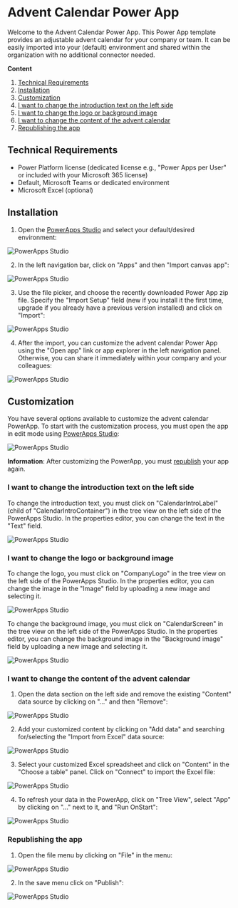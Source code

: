 # Advent Calendar Power App
Welcome to the Advent Calendar Power App. This Power App template provides an adjustable advent calendar for your company or team. It can be easily imported into your (default) environment and shared within the organization with no additional connector needed.

**Content**
1. [Technical Requirements](#Technical-Requirements)
2. [Installation](#Installation)
3. [Customization](#Customization)
  1. [I want to change the introduction text on the left side](#I-want-to-change-the-introduction-text-on-the-left-side)
  2. [I want to change the logo or background image](#I-want-to-change-the-logo-or-background-image)
  3. [I want to change the content of the advent calendar](#I-want-to-change-the-content-of-the-advent-calendar)
  4. [Republishing the app](#Republishing-the-app) 

## Technical Requirements
* Power Platform license (dedicated license e.g., "Power Apps per User" or included with your Microsoft 365 license)
* Default, Microsoft Teams or dedicated environment
* Microsoft Excel (optional)

## Installation
1. Open the [PowerApps Studio](https://make.powerapps.com) and select your default/desired environment:

![PowerApps Studio](/Readme/Installation/Installation%20Step%201.png)

2. In the left navigation bar, click on "Apps" and then "Import canvas app":

![PowerApps Studio](/Readme/Installation/Installation%20Step%202.png)

3. Use the file picker, and choose the recently downloaded Power App zip file. Specify the "Import Setup" field (new if you install it the first time, upgrade if you already have a previous version installed) and click on "Import":

![PowerApps Studio](/Readme/Installation/Installation%20Step%203.png)

4. After the import, you can customize the advent calendar Power App using the "Open app" link or app explorer in the left navigation panel. Otherwise, you can share it immediately within your company and your colleagues:

![PowerApps Studio](/Readme/Installation/Installation%20Step%204.png)

## Customization
You have several options available to customize the advent calendar PowerApp. To start with the customization process, you must open the app in edit mode using [PowerApps Studio](https://make.powerapps.com):

![PowerApps Studio](/Readme/Customization/Customization%20Step%201.png)

**Information**: After customizing the PowerApp, you must [republish](#Republishing-the-app) your app again.

### I want to change the introduction text on the left side
To change the introduction text, you must click on "CalendarIntroLabel" (child of "CalendarIntroContainer") in the tree view on the left side of the PowerApps Studio. In the properties editor, you can change the text in the "Text" field.

![PowerApps Studio](/Readme/Customization/Customization%20Text%20Step%201.png)

### I want to change the logo or background image
To change the logo, you must click on "CompanyLogo" in the tree view on the left side of the PowerApps Studio. In the properties editor, you can change the image in the "Image" field by uploading a new image and selecting it.

![PowerApps Studio](/Readme/Customization/Customization%20Logo%20Step%201.png)

To change the background image, you must click on "CalendarScreen" in the tree view on the left side of the PowerApps Studio. In the properties editor, you can change the background image in the "Background image" field by uploading a new image and selecting it.

![PowerApps Studio](/Readme/Customization/Customization%20Background%20Step%201.png)

### I want to change the content of the advent calendar
1. Open the data section on the left side and remove the existing "Content" data source by clicking on "..." and then "Remove":

![PowerApps Studio](/Readme/Customization/Customization%20Content%20Step%201.png)

2. Add your customized content by clicking on "Add data" and searching for/selecting the "Import from Excel" data source:

![PowerApps Studio](/Readme/Customization/Customization%20Content%20Step%202.png)

3. Select your customized Excel spreadsheet and click on "Content" in the "Choose a table" panel. Click on "Connect" to import the Excel file:

![PowerApps Studio](/Readme/Customization/Customization%20Content%20Step%203.png)

4. To refresh your data in the PowerApp, click on "Tree View", select "App" by clicking on "..." next to it, and "Run OnStart":

![PowerApps Studio](/Readme/Customization/Customization%20Content%20Step%204.png)

### Republishing the app
1. Open the file menu by clicking on "File" in the menu:

![PowerApps Studio](/Readme/Customization/Customization%20Step%202.png)

2. In the save menu click on "Publish":

![PowerApps Studio](/Readme/Customization/Customization%20Step%203.png)
